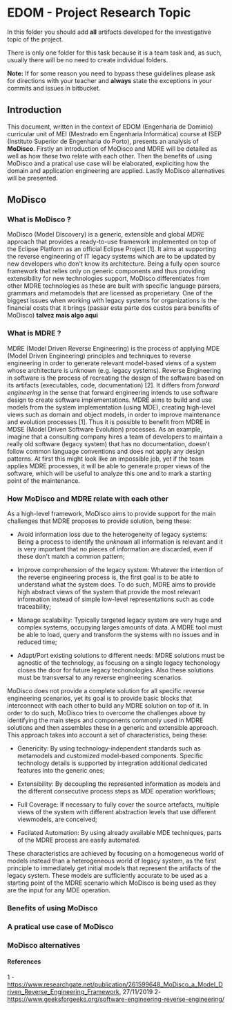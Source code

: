 # EDOM - Project Research Topic

In this folder you should add **all** artifacts developed for the investigative topic of the project.

There is only one folder for this task because it is a team task and, as such, usually there will be no need to create individual folders.

**Note:** If for some reason you need to bypass these guidelines please ask for directions with your teacher and **always** state the exceptions in your commits and issues in bitbucket.

## Introduction

This document, written in the context of EDOM (Engenharia de Dominio) curricular unit of MEI (Mestrado em Engenharia Informática) course at ISEP (Instituto Superior de Engenharia do Porto), presents an analysis of **MoDisco**. Firstly an introduction of MoDisco and MDRE will be detailed as well as how these two relate with each other. Then the benefits of using MoDisco and a pratical use case will be elaborated, expliciting how the domain and application engineering are applied. Lastly MoDisco alternatives will be presented.

## MoDisco

### What is MoDisco ?

MoDisco (Model Discovery) is a generic, extensible and global *MDRE* approach that provides a ready-to-use framework implemented on top of the Eclipse Platform as an official Eclipse Project [1].
It aims at supporting the reverse engineering of IT legacy systems which are to be updated by new developers who don't know its architecture.
Being a fully open source framework that relies only on generic components and thus providing extensibility for new technologies support, MoDisco differentiates from other MDRE technologies as these are built with specific language parsers, grammars and metamodels that are licensed as properietary. One of the biggest issues when working with legacy systems for organizations is the financial costs that it brings (passar esta parte dos custos para benefits of MoDisco)
**talvez mais algo aqui**

### What is MDRE ?

MDRE (Model Driven Reverse Engineering) is the process of applying MDE (Model Driven Engineering) principles and techniques to reverse engineering in order to generate relevant model-based views of a system whose architecture is unknown (e.g. legacy systems). Reverse Engineering in software is the process of recreating the design of the software based on its artifacts (executables, code, documentation) [2].
It differs from *forward engineering* in the sense that forward engineering intends to use software design to create software implementations. MDRE aims to build and use models from the system implementation (using MDE), creating high-level views such as domain and object models, in order to improve maintenance and evolution processes [1].
Thus it is possible to benefit from MDRE in MDSE (Model Driven Software Evolution) processes.
As an example, imagine that a consulting company hires a team of developers to maintain a really old software (legacy system) that has no documentation, doesn't follow common language conventions and does not apply any design patterns. At first this might look like an impossible job, yet if the team applies MDRE processes, it will be able to generate proper views of the software, which will be useful to analyze this one and to mark a starting point of the maintenance.


### How MoDisco and MDRE relate with each other

As a high-level framework, MoDisco aims to provide support for the main challenges that MDRE proposes to provide solution, being these:

- Avoid information loss due to the heterogeneity of legacy systems: Being a process to identify the *unknown* all information is relevant and it is very important that no pieces of information are discarded, even if these don't match a common pattern;

- Improve comprehension of the legacy system: Whatever the intention of the reverse engineering process is, the first goal is to be able to understand what the system does. To do such, MDRE aims to provide high abstract views of the system that provide the most relevant information instead of simple low-level representations such as code traceability;

- Manage scalability: Typically targeted legacy system are very huge and complex systems, occupying larges amounts of data. A MDRE tool must be able to load, query and transform the systems with no issues and in reduced time;

- Adapt/Port existing solutions to different needs: MDRE solutions must be agnostic of the technology, as focusing on a single legacy techonology closes the door for future legacy techonologies. Also these solutions must be transversal to any reverse engineering scenarios.

MoDisco does not provide a complete solution for all specific reverse engineering scenarios, yet its goal is to provide basic blocks that interconnect with each other to build any MDRE solution on top of it. In order to do such, MoDisco tries to overcome the challenges above by identifying the main steps and components commonly used in MDRE solutions and then assembles these in a generic and extensible approach. This approach takes into account a set of characteristics, being these:

- Genericity: By using technology-independent standards such as metamodels and customized model-based components. Specific technology details is supported by integration additional dedicated features into the generic ones;

- Extensibility: By decoupling the represented information as models and the different consecutive process steps as MDE operation workflows;

- Full Coverage: If necessary to fully cover the source artefacts, multiple views of the system with different abstraction levels that use different viewmodels, are conceived;

- Facilated Automation: By using already available MDE techniques, parts of the MDRE process are easily automated.

These characteristics are achieved by focusing on a homogeneous world of models instead than a heterogeneous world of legacy system, as the first principle to immediately get initial models that represent the artifacts of the legacy system. These models are sufficiently accurate to be used as a starting point of the MDRE scenario which MoDisco is being used as they are the input for any MDE operation.

### Benefits of using MoDisco

### A pratical use case of MoDisco

### MoDisco alternatives


#### References

1 - https://www.researchgate.net/publication/261599648_MoDisco_a_Model_Driven_Reverse_Engineering_Framework, 27/11/2019
2- https://www.geeksforgeeks.org/software-engineering-reverse-engineering/
